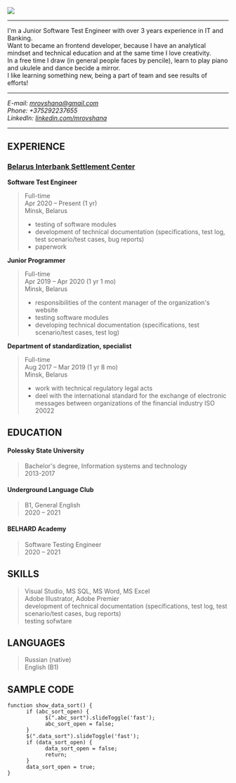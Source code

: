 ![](https://cdn1.savepice.ru/uploads/2021/3/3/81bb99d9ce7a865c1f632bcb7dc74892-full.png)

______________________
I'm a Junior Software Test Engineer with over 3 years experience in IT and Banking.\
Want to became an frontend developer, because  I have an analytical mindset and technical education and at the same time I love creativity.\
In a free time I draw (in general people faces by pencile), learn to play piano and ukulele and dance becide a mirror.\
I like learning something new, being a part of team and see results of efforts!
_______________________

_E-mail: mrovshana@gmail.com\
Phone: +375292237655\
LinkedIn: [linkedin.com/mrovshana](https://www.linkedin.com/in/mrovshana/)_
_______________________


## EXPERIENCE
### [Belarus Interbank Settlement Center](https://bisc.by/)


__Software Test Engineer__
>Full-time\
>Apr 2020 – Present (1 yr)\
>Minsk, Belarus
>
> * testing of software modules
> * development of technical documentation (specifications, test log, test scenario/test cases, bug reports)
> * paperwork


__Junior Programmer__
>Full-time\
>Apr 2019 – Apr 2020 (1 yr 1 mo)\
>Minsk, Belarus
>
> * responsibilities of the content manager of the organization's website
> * testing software modules
> * developing technical documentation (specifications, test scenario/test cases, test log)


__Department of standardization, specialist__
>Full-time\
>Aug 2017 – Mar 2019 (1 yr 8 mo)\
>Minsk, Belarus
>
> * work with technical regulatory legal acts
> * deel with the international standard for the exchange of electronic messages between organizations of the financial industry ISO 20022


## EDUCATION
#### Polessky State University
>Bachelor's degree, Information systems and technology\
>2013-2017
#### Underground Language Club
>B1, General English\
>2020 – 2021

#### BELHARD Academy
>Software Testing Engineer\
>2020 – 2021

## SKILLS
>Visual Studio, MS SQL, MS Word, MS Excel\
>Adobe Illustrator, Adobe Premier\
>development of technical documentation (specifications, test log, test scenario/test cases, bug reports)\
>testing sofwtare

## LANGUAGES
>Russian (native)\
>English (B1)

## SAMPLE CODE
```
function show_data_sort() {
      if (abc_sort_open) {
            $(".abc_sort").slideToggle('fast');
            abc_sort_open = false;
      }
      $(".data_sort").slideToggle('fast');
      if (data_sort_open) {
            data_sort_open = false;
            return;
      }
      data_sort_open = true;
}
```
